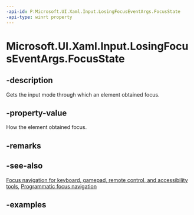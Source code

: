 ```yaml
---
-api-id: P:Microsoft.UI.Xaml.Input.LosingFocusEventArgs.FocusState
-api-type: winrt property
---
```


<!-- Property syntax.
public FocusState FocusState { get; }
-->

# Microsoft.UI.Xaml.Input.LosingFocusEventArgs.FocusState

## -description
Gets the input mode through which an element obtained focus.

## -property-value
How the element obtained focus.

## -remarks

## -see-also
[Focus navigation for keyboard, gamepad, remote control, and accessibility tools](/windows/uwp/design/input/focus-navigation), [Programmatic focus navigation](/windows/uwp/design/input/focus-navigation-programmatic)

## -examples


